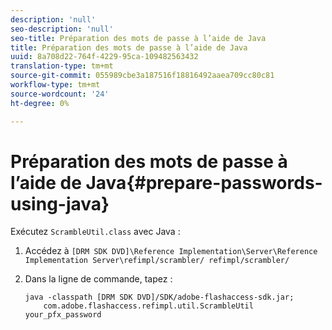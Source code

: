 ```yaml
---
description: 'null'
seo-description: 'null'
seo-title: Préparation des mots de passe à l’aide de Java
title: Préparation des mots de passe à l’aide de Java
uuid: 8a708d22-764f-4229-95ca-109482563432
translation-type: tm+mt
source-git-commit: 055989cbe3a187516f18816492aaea709cc80c81
workflow-type: tm+mt
source-wordcount: '24'
ht-degree: 0%

---
```



# Préparation des mots de passe à l’aide de Java{#prepare-passwords-using-java}

Exécutez `ScrambleUtil.class` avec Java :

1. Accédez à `[DRM SDK DVD]\Reference Implementation\Server\Reference Implementation Server\refimpl/scrambler/ refimpl/scrambler/`
1. Dans la ligne de commande, tapez :

   ```
   java -classpath [DRM SDK DVD]/SDK/adobe-flashaccess-sdk.jar;  
       com.adobe.flashaccess.refimpl.util.ScrambleUtil your_pfx_password
   ```

